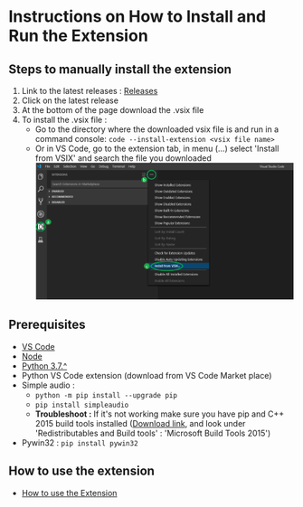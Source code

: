 # Instructions on How to Install and Run the Extension

## Steps to manually install the extension

1. Link to the latest releases :
   [Releases](https://github.com/microsoft/vscode-python-embedded/releases)
2. Click on the latest release
3. At the bottom of the page download the .vsix file
4. To install the .vsix file :
   - Go to the directory where the downloaded vsix file is and run in a command console: `code --install-extension <vsix file name>`
   - Or in VS Code, go to the extension tab, in menu (…) select 'Install from VSIX' and search the file you downloaded
     ![VSIX Install Instructions](./vsix-install-instructions.png)

## Prerequisites

- [VS Code](https://code.visualstudio.com/Download)
- [Node](https://nodejs.org/en/download/)
- [Python 3.7.^](https://www.python.org/downloads/)
- Python VS Code extension (download from VS Code Market place)
- Simple audio :
  - `python -m pip install --upgrade pip`
  - `pip install simpleaudio`
  - **Troubleshoot :** If it's not working make sure you have pip and C++ 2015 build tools installed ([Download link](https://visualstudio.microsoft.com/vs/older-downloads), and look under 'Redistributables and Build tools' : 'Microsoft Build Tools 2015')
- Pywin32 : `pip install pywin32`

## How to use the extension

- [How to use the Extension](/docs/how-to-use.md)
